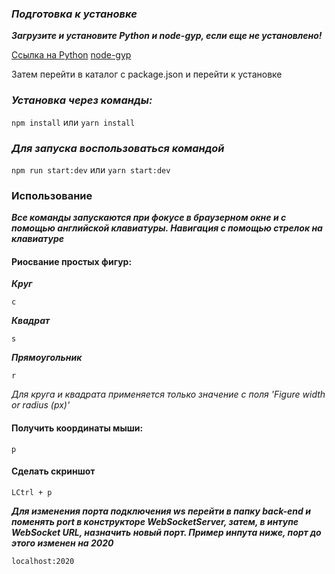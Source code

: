 ### ***Подготовка к установке***

***Загрузите и установите Python и node-gyp, если еще не установлено!***

[Ссылка на Python](https://www.python.org/downloads/)
[node-gyp](https://www.npmjs.com/package/node-gyp)

Затем перейти в каталог с package.json и перейти к установке

### ***Установка через команды:***

`npm install` или `yarn install`

### ***Для запуска воспользоваться командой***

`npm run start:dev` или `yarn start:dev`

### Использование

***Все команды запускаются при фокусе в браузерном окне и с помощью английской клавиатуры. Навигация с помощью стрелок на клавиатуре***

#### Риосвание простых фигур:

***Круг***

`c`

***Квадрат***

`s`

***Прямоугольник***

`r`

_Для круга и квадрата применяется только значение с поля 'Figure width or radius (px)'_

#### Получить координаты мыши:

`p`

#### Сделать скриншот

`LCtrl + p`

***Для изменения порта подключения ws перейти в папку back-end и поменять port в конструкторе WebSocketServer, затем, в интупе WebSocket URL, назначить новый порт. Пример инпута ниже, порт до этого изменен на 2020***

`localhost:2020`
